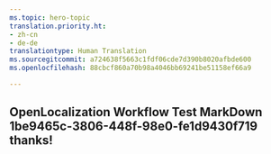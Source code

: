 ```yaml
---
ms.topic: hero-topic
translation.priority.ht:
- zh-cn
- de-de
translationtype: Human Translation
ms.sourcegitcommit: a724638f5663c1fdf06cde7d390b8020afbde600
ms.openlocfilehash: 88cbcf860a70b98a4046bb69241be51158ef66a9

---
```

## OpenLocalization Workflow Test MarkDown 1be9465c-3806-448f-98e0-fe1d9430f719 thanks!



<!--HONumber=Jul16_HO3-->


